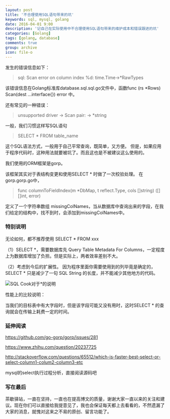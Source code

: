 ```yaml
---
layout: post
title: '不合理使用SQL语句带来的坑'
keywords: sql, mysql, golang
date: 2016-04-01 9:00
description: '记自己在实际使用中不合理使用SQL语句带来的维护成本和错误跟进的坑'
categories: [Golang]
tags: [golang, database]
comments: true
group: archive
icon: file-o
---
```


发生的错误信息如下：

>sql: Scan error on column index %d: time.Time->*RawTypes

该错误信息在Golang标准库database.sql.sql.go文件中，函数func (rs *Rows) Scan(dest ...interface{}) error 中。

<!--more-->

还有常见的一种错误：

>unsupported driver -> Scan pair: <nil> -> *string

一般，我们习惯这样写SQL语句

>SELECT * FROM table_name

这个SQL语法方式，一般用于自己平常查询，既简单，又方便。
但是，如果应用于程序代码时，这种用法就要被坑了。而且这也是不被建议这么使用的。


我们使用的ORM框架是gorp。

该框架其实对于表结构变更和使用SELECT * 时做了一次校验处理。
在gorp.gorp.go中，

>func columnToFieldIndex(m *DbMap, t reflect.Type, cols []string) ([][]int, error) 

定义了一个字符串数组 missingColNames，当从数据库中查询出来的字段，在我们给定的结构中，找不到时，会添加到missingColNames中。


### 特别说明 ###

无论如何，都不推荐使用 SELECT * FROM xxx

（1）SELECT *，需要数据库先 Query Table Metadata For Columns，一定程度上为数据库增加了负担。但是实际上，两者效率差别不大。

（2）考虑到今后的扩展性。
因为程序里面你需要使用到的列毕竟是确定的， SELECT * 只是减少了一句 SQL String 的长度，并不能减少其他地方的代码。

![SQL Cook对于*的说明](https://pic1.zhimg.com/f80e4012cde5f06d569fc7bc0e4a3964_r.jpg)

性能上的比较说明：

当我们的目标表中有大字段时，但是该字段可能又没有用时，这时SELECT * 的查询就会在传输上耗费一定的时间。

### 延伸阅读 ###

https://github.com/go-gorp/gorp/issues/281

https://www.zhihu.com/question/20237725

http://stackoverflow.com/questions/65512/which-is-faster-best-select-or-select-column1-colum2-column3-etc

mysql的select执行过程分析，直接阅读源码吧

### 写在最后 ###

茶歇驿站，一直在坚持，一直也在提高博文的质量，谢谢大家一直以来的关注和建议。现在你们可以直接给我提意见了，我也会保证每天都上去看看的，不然遗漏了大家的消息，就愧对这来之不易的原创、留言功能了。
